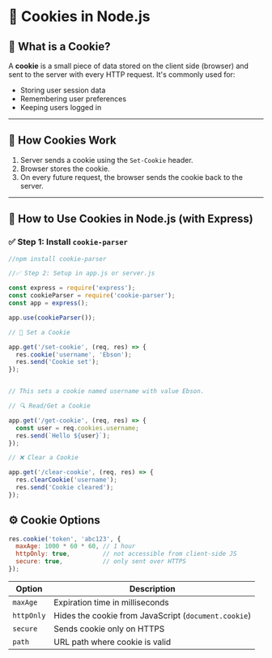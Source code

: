 # 🍪 Cookies in Node.js

## 📌 What is a Cookie?

A **cookie** is a small piece of data stored on the client side (browser) and sent to the server with every HTTP request. It's commonly used for:

- Storing user session data
- Remembering user preferences
- Keeping users logged in

---

## 🧠 How Cookies Work

1. Server sends a cookie using the `Set-Cookie` header.
2. Browser stores the cookie.
3. On every future request, the browser sends the cookie back to the server.

---

## 🚀 How to Use Cookies in Node.js (with Express)

### ✅ Step 1: Install `cookie-parser`

```js
//npm install cookie-parser

//✅ Step 2: Setup in app.js or server.js

const express = require('express');
const cookieParser = require('cookie-parser');
const app = express();

app.use(cookieParser());

// 🍪 Set a Cookie

app.get('/set-cookie', (req, res) => {
  res.cookie('username', 'Ebson');
  res.send('Cookie set');
});


// This sets a cookie named username with value Ebson.

// 🔍 Read/Get a Cookie

app.get('/get-cookie', (req, res) => {
  const user = req.cookies.username;
  res.send(`Hello ${user}`);
});

// ❌ Clear a Cookie

app.get('/clear-cookie', (req, res) => {
  res.clearCookie('username');
  res.send('Cookie cleared');
});
```

## ⚙️ Cookie Options
```js
res.cookie('token', 'abc123', {
  maxAge: 1000 * 60 * 60, // 1 hour
  httpOnly: true,         // not accessible from client-side JS
  secure: true,           // only sent over HTTPS
});
```
| Option     | Description                                          |
| ---------- | ---------------------------------------------------- |
| `maxAge`   | Expiration time in milliseconds                      |
| `httpOnly` | Hides the cookie from JavaScript (`document.cookie`) |
| `secure`   | Sends cookie only on HTTPS                           |
| `path`     | URL path where cookie is valid                       |

